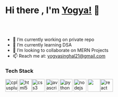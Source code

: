 # Hi there , I'm [Yogya!](https://github.com/yogyasinghal) 👋

</a>

<br />
<br />
<!--
**yogyasinghal/yogyasinghal** is a ✨ _special_ ✨ repository because its `README.md` (this file) appears on your GitHub profile.
-->


- 🔭 I’m currently working on private repo
- 🌱 I’m currently learning DSA
- 👯 I’m looking to collaborate on MERN Projects
- 📫 Reach me at: yogyasinghal21@gmail.com

<h3>Tech Stack</h3>
<p align="left">
 <img src="https://img.icons8.com/color/48/000000/c-plus-plus-logo.png"  alt="cplusplus" width="40" height="40"/>  <img src="https://img.icons8.com/color/48/000000/html-5.png" alt="html5" width="40" height="40"/><img src="https://img.icons8.com/color/48/000000/css3.png" alt="css3" width="40" height="40"/> <img src="https://img.icons8.com/color/48/000000/javascript.png" alt="javascript" width="40" height="40"/> <img src="https://img.icons8.com/ultraviolet/40/000000/react.png" alt="python" width="40" height="40"/> 
 <img src="https://img.icons8.com/color/48/000000/nodejs.png" width="40" height="40" alt="nodejs" /> <img src="https://img.icons8.com/color/48/000000/mongodb.png" width="40" height="40" /><img src="https://img.icons8.com/color/40/000000/python.png" alt="react" width="40" height="40"/>


 </p>
